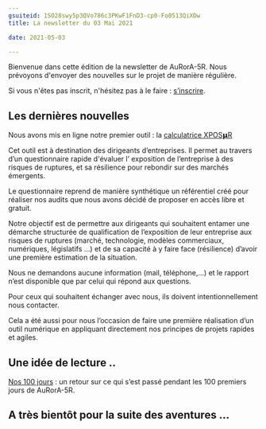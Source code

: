 ```yaml
---
gsuiteid: 1SO28swy5p3QVo786c3PKwF1FnD3-cp0-Fo0513QiXDw
title: La newsletter du 03 Mai 2021

date: 2021-05-03

---
```


Bienvenue dans cette édition de la newsletter de AuRorA-5R. Nous prévoyons d'envoyer des nouvelles sur le projet de manière régulière.

Si vous n'êtes pas inscrit, n'hésitez pas à le faire : [s’inscrire](https://www.google.com/url?q=https://aurora-5r.fr/inscription/&sa=D&source=editors&ust=1620663636606000&usg=AOvVaw041hqXt1OUAphlqfHmvSRx).

Les dernières nouvelles
-----------------------

Nous avons mis en ligne notre premier outil : la [calculatrice XPOS𝝻R](https://www.google.com/url?q=https://xposur.aurora-5r.fr/dashboard&sa=D&source=editors&ust=1620663636607000&usg=AOvVaw3DmVf3n2CLrec_b3jgEbUp) 

Cet outil est à destination des dirigeants d’entreprises. Il permet au travers d’un questionnaire rapide d'évaluer l’ exposition de l’entreprise à des risques de ruptures, et sa résilience pour rebondir sur des marchés émergents.

Le questionnaire reprend de manière synthétique un référentiel créé pour réaliser nos audits que nous avons décidé de proposer en accès libre et gratuit.

Notre objectif est de permettre aux dirigeants qui souhaitent entamer une démarche structurée de qualification de l’exposition de leur entreprise aux risques de ruptures (marché, technologie, modèles commerciaux, numériques, législatifs …) et de sa capacité à y faire face (résilience) d’avoir une première estimation de la situation. 

Nous ne demandons aucune information (mail, téléphone,...) et le rapport n’est disponible que par celui qui répond aux questions. 

Pour ceux qui souhaitent échanger avec nous, ils doivent intentionnellement nous contacter.

Cela a été aussi pour nous l’occasion de faire une première réalisation d’un outil numérique en appliquant directement nos principes de projets rapides et agiles.

Une idée de lecture ..
----------------------

[Nos 100 jours](https://www.google.com/url?q=https://aurora-5r.fr/posts/Nos100jours&sa=D&source=editors&ust=1620663636608000&usg=AOvVaw0nyxAR7475VOqF5Eu-rOH5) : un retour sur ce qui s’est passé pendant les 100 premiers jours de AuRorA-5R.

A très bientôt pour la suite des aventures ...
----------------------------------------------

